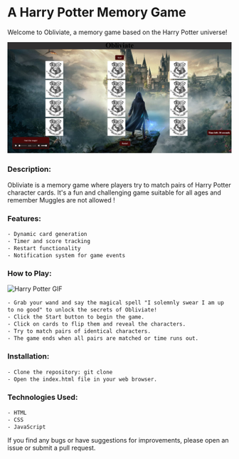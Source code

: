 # A Harry Potter Memory Game

Welcome to Obliviate, a memory game based on the Harry Potter universe!

![Obliviate](pictures/Game.jpg)

### Description:

Obliviate is a memory game where players try to match pairs of Harry Potter character cards. It's a fun and challenging game suitable for all ages and remember Muggles are not allowed !

### Features:

    - Dynamic card generation
    - Timer and score tracking
    - Restart functionality
    - Notification system for game events

### How to Play:

![Harry Potter GIF](https://media1.tenor.com/m/84X3672KLCsAAAAC/harry-potter-harry-potter-characters.gif)

    - Grab your wand and say the magical spell "I solemnly swear I am up to no good" to unlock the secrets of Obliviate!
    - Click the Start button to begin the game.
    - Click on cards to flip them and reveal the characters.
    - Try to match pairs of identical characters.
    - The game ends when all pairs are matched or time runs out.

### Installation:

    - Clone the repository: git clone 
    - Open the index.html file in your web browser.

### Technologies Used:

    - HTML
    - CSS
    - JavaScript



If you find any bugs or have suggestions for improvements, please open an issue or submit a pull request.
